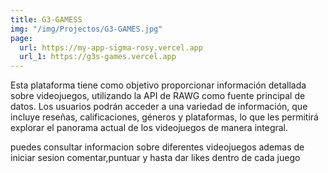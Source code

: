 ```yaml
---
title: G3-GAMESS
img: "/img/Projectos/G3-GAMES.jpg"
page:
  url: https://my-app-sigma-rosy.vercel.app
  url_1: https://g3s-games.vercel.app
---
```


Esta plataforma tiene como objetivo proporcionar información detallada sobre videojuegos, utilizando la API de RAWG como fuente principal de datos. Los usuarios podrán acceder a una variedad de información, que incluye reseñas, calificaciones, géneros y plataformas, lo que les permitirá explorar el panorama actual de los videojuegos de manera integral.
<!-- ![Descripción de la imagen](/img/Projectos/G3-GAMES.jpg) -->
puedes consultar informacion sobre diferentes videojuegos ademas de iniciar sesion comentar,puntuar y hasta dar likes dentro de cada juego
